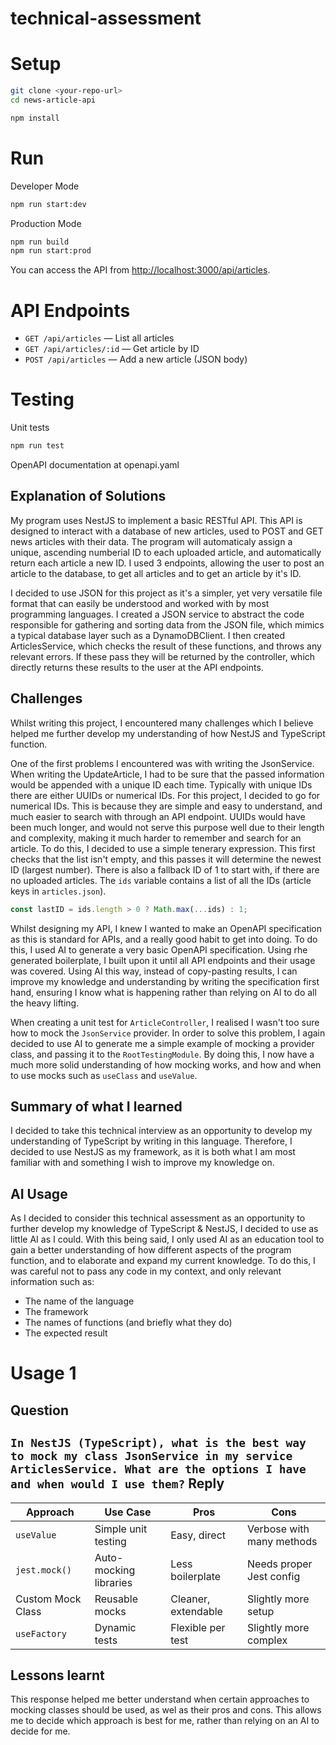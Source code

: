 # technical-assessment

# Setup
```bash
git clone <your-repo-url>
cd news-article-api

npm install
```

# Run
Developer Mode
```bash
npm run start:dev
```
Production Mode
```bash
npm run build
npm run start:prod
```

You can access the API from [http://localhost:3000/api/articles](http://localhost:3000/api/articles).


# API Endpoints

- `GET /api/articles` — List all articles
- `GET /api/articles/:id` — Get article by ID
- `POST /api/articles` — Add a new article (JSON body)

# Testing

Unit tests
```bash
npm run test
```

OpenAPI documentation at openapi.yaml

Explanation of Solutions
-
My program uses NestJS to implement a basic RESTful API. This API is designed to interact with a database of new articles, used to POST and GET news articles with their data. The program will automaticaly assign a unique, ascending numberial ID to each uploaded article, and automatically return each article a new ID. I used 3 endpoints, allowing the user to post an article to the database, to get all articles and to get an article by it's ID.

I decided to use JSON for this project as it's a simpler, yet very versatile file format that can easily be understood and worked with by most programming languages. I created a JSON service to abstract the code responsible for gathering and sorting data from the JSON file, which mimics a typical database layer such as a DynamoDBClient. I then created ArticlesService, which checks the result of these functions, and throws any relevant errors. If these pass they will be returned by the controller, which directly returns these results to the user at the API endpoints.

Challenges
-
Whilst writing this project, I encountered many challenges which I believe helped me further develop my understanding of how NestJS and TypeScript function.

One of the first problems I encountered was with writing the JsonService. When writing the UpdateArticle, I had to be sure that the passed information would be appended with a unique ID each time. Typically with unique IDs there are either UUIDs or numerical IDs. For this project, I decided to go for numerical IDs. This is because they are simple and easy to understand, and much easier to search with through an API endpoint. UUIDs would have been much longer, and would not serve this purpose well due to their length and complexity, making it much harder to remember and search for an article. To do this, I decided to use a simple tenerary expression. This first checks that the list isn't empty, and this passes it will determine the newest ID (largest number). There is also a fallback ID of 1 to start with, if there are no uploaded articles. The `ids` variable contains a list of all the IDs (article keys in `articles.json`).
```typescript
const lastID = ids.length > 0 ? Math.max(...ids) : 1;
```

Whilst designing my API, I knew I wanted to make an OpenAPI specification as this is standard for APIs, and a really good habit to get into doing. To do this, I used AI to generate a very basic OpenAPI specification. Using rhe generated boilerplate, I built upon it until all API endpoints and their usage was covered. Using AI this way, instead of copy-pasting results, I can improve my knowledge and understanding by writing the specification first hand, ensuring I know what is happening rather than relying on AI to do all the heavy lifting.

When creating a unit test for `ArticleController`, I realised I wasn't too sure how to mock the `JsonService` provider. In order to solve this problem, I again decided to use AI to generate me a simple example of mocking a provider class, and passing it to the `RootTestingModule`. By doing this, I now have a much more solid understanding of how mocking works, and how and when to use mocks such as `useClass` and `useValue`.

Summary of what I learned
-
I decided to take this technical interview as an opportunity to develop my understanding of TypeScript by writing in this language. Therefore, I decided to use NestJS as my framework, as it is both what I am most familiar with and something I wish to improve my knowledge on.

AI Usage
-
As I decided to consider this technical assessment as an opportunity to further develop my knowledge of TypeScript & NestJS, I decided to use as little AI as I could. With this being said, I only used AI as an education tool to gain a better understanding of how different aspects of the program function, and to elaborate and expand my current knowledge. To do this, I was careful not to pass any code in my context, and only relevant information such as:
- The name of the language
- The framework
- The names of functions (and briefly what they do)
- The expected result

# Usage 1

Question
-
`In NestJS (TypeScript), what is the best way to mock my class JsonService in my service ArticlesService. What are the options I have and when would I use them?`
Reply
-
| Approach          | Use Case               | Pros                | Cons                      |
| ----------------- | ---------------------- | ------------------- | ------------------------- |
| `useValue`        | Simple unit testing    | Easy, direct        | Verbose with many methods |
| `jest.mock()`     | Auto-mocking libraries | Less boilerplate    | Needs proper Jest config  |
| Custom Mock Class | Reusable mocks         | Cleaner, extendable | Slightly more setup       |
| `useFactory`      | Dynamic tests          | Flexible per test   | Slightly more complex     |
Lessons learnt
-
This response helped me better understand when certain approaches to mocking classes should be used, as wel as their pros and cons. This allows me to decide which approach is best for me, rather than relying on an AI to decide for me.
